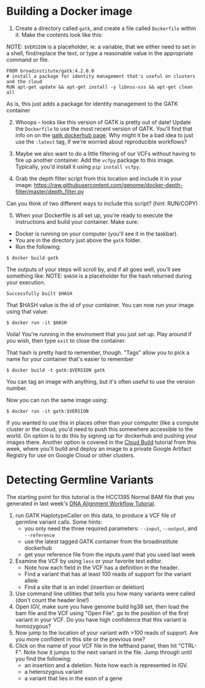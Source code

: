 # Building a Docker image

1. Create a directory called `gatk`, and create a file called `Dockerfile` within it. Make the contents look like this:

NOTE: `$VERSION` is a placeholder, ie. a variable, that we either need to set in a shell, find/replace the text, or type a reasonable value in the appropriate command or file.
```
FROM broadinstitute/gatk:4.2.0.0
# install a package for identity management that's useful on clusters and the cloud
RUN apt-get update && apt-get install -y libnss-sss && apt-get clean all
```
As is, this just adds a package for identity management to the GATK container

2. Whoops - looks like this version of GATK is pretty out of date! Update the `Dockerfile` to use the most recent version of GATK. You'll find that info on on the [gatk dockerhub page](https://hub.docker.com/r/broadinstitute/gatk/).  Why might it be a bad idea to just use the `:latest` tag, if we're worried about reproducible workflows?

3. Maybe we also want to do a little filtering of our VCFs without having to fire up another container.  Add the `vcfpy` package to this image. Typically, you'd install it using `pip install vcfpy`.

4. Grab the depth filter script from this location and include it in your image:
https://raw.githubusercontent.com/genome/docker-depth-filter/master/depth_filter.py

Can you think of two different ways to include this script?  (hint: RUN/COPY)

5. When your Dockerfile is all set up, you're ready to execute the instructions and build your container.  Make sure:
- Docker is running on your computer (you'll see it in the taskbar).
- You are in the directory just above the `gatk` folder.
- Run the following:
```
$ docker build gatk
```

The outputs of your steps will scroll by, and if all goes well, you'll see something like:
NOTE: `$HASH` is a placeholder for the hash returned during your execution.
```
Successfully built $HASH
```

That $HASH value is the id of your container. You can now run your image using that value:

```
$ docker run -it $HASH
```
Voila! You're running in the enviroment that you just set up.  Play around if you wish, then type `exit` to close the container.

That hash is pretty hard to remember, though. "Tags" allow you to pick a name for your container that's easier to remember

```
$ docker build -t gatk:$VERSION gatk
```
You can tag an image with anything, but it's often useful to use the version number.

Now you can run the same image using:

```
$ docker run -it gatk:$VERSION
```

If you wanted to use this in places other than your computer (like a compute cluster or the cloud, you'd need to push this somewhere accessible to the world.  On option is to do this by signing up for dockerhub and pushing your images there.  Another option is covered in the [Cloud Build](cloudbuild-docker-tutorial.md) tutorial from this week, where you'll build and deploy an image to a private Google Artifact Registry for use on Google Cloud or other clusters.

# Detecting Germline Variants

The starting point for this tutorial is the HCC1395 Normal BAM file that you generated in last week's [DNA Alignment Workflow Tutorial](../week_06/bfx_workshop_06_alignment.md).

1. run GATK HaplotypeCaller on this data, to produce a VCF file of germline variant calls.  Some hints:
    - you only need the three required parameters: `--input`, `--output`, and `--reference`
    - use the latest tagged GATK container from the broadinstitute dockerhub
    - get your reference file from the inputs.yaml that you used last week
2. Examine the VCF by using `less` or your favorite text editor.
    - Note how each field in the VCF has a definition in the header.
    - Find a variant that has at least 100 reads of support for the variant allele
    - Find a site that is an indel (insertion or deletion)
3. Use command line utilities that tells you how many variants were called (don't count the header line!)
4. Open IGV, make sure you have genome build hg38 set, then load the bam file and the VCF using "Open File".  go to the position of the first variant in your VCF.  Do you have high confidence that this variant is homozygous?
5. Now jump to the location of your variant with >100 reads of support. Are you more confident in this site or the previous one?
6. Click on the name of your VCF file in the lefthand panel, then hit "CTRL-F".  Note how it jumps to the next variant in the file.  Jump through until you find the following:
    - an insertion and a deletion. Note how each is represented in IGV.
    - a heterozygous variant
    - a variant that lies in the exon of a gene
